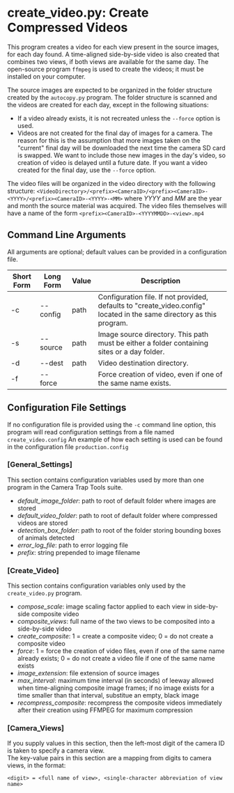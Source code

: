 # create_video.py: Create Compressed Videos

This program creates a video for each view present in the source images, for
each day found.  A time-aligned side-by-side video is also created that combines
two views, if both views are available for the same day.  The open-source
program ```ffmpeg``` is used to create the videos; it must be installed on your
computer.

The source images are expected to be organized in the folder structure created
by the ```autocopy.py``` program.  The folder structure is scanned and the videos are
created for each day, except in the following situations:
- If a video already exists, it is not recreated unless the ```--force``` option is used.
- Videos are not created for the final day of images for a camera.  The reason for this is the 
    assumption that more images taken on the "current" final day will be downloaded
    the next time the camera SD card is swapped.  We want to include those new images
    in the day's video, so creation of video is delayed until a future date.  If you want a 
    video created for the final day, use the ```--force``` option.
    
The video files will be organized in the video directory with the following structure:
    ```<VideoDirectory>/<prefix><CameraID>/<prefix><CameraID>-<YYYY>/<prefix><CameraID>-<YYYY>-<MM>``` 
where _YYYY_ and _MM_ are the year and month the source material was acquired.  The video files
themselves will have a name of the form ```<prefix><CameraID>-<YYYYMMDD>-<view>.mp4```

## Command Line Arguments 
All arguments are optional; default values can be provided in a configuration file.

Short Form|Long Form|Value|Description
----------|---------|----|-----------
-c| --config|    path|      Configuration file.  If not provided, defaults to "create_video.config" located in the same directory as this program.
-s| --source|    path|      Image source directory.  This path must be either a folder containing sites or a day folder.
-d| --dest|      path|      Video destination directory.  
-f| --force|                | Force creation of video, even if one of the same name exists.


## Configuration File Settings
If no configuration file is provided using the ```-c``` command line option, this program will read configuration settings from a file named 
```create_video.config``` An example of how each setting is used can be found in the configuration file ```production.config```

### [General_Settings]   
This section contains configuration variables used by more than one program in the Camera Trap Tools suite.  

* _default_image_folder_: path to root of default folder where images are stored
* _default_video_folder_: path to root of default folder where compressed videos are stored
* _detection_box_folder_: path to root of the folder storing bounding boxes of animals detected
* _error_log_file_: path to error logging file
* _prefix_: string prepended to image filename

### [Create_Video]
This section contains configuration variables only used by the ```create_video.py``` program.

* _compose_scale_: image scaling factor applied to each view in side-by-side composite video
* _composite_views_: full name of the two views to be composited into a side-by-side video
* _create_composite_: 1 = create a composite video; 0 = do not create a composite video
* _force_: 1 = force the creation of video files, even if one of the same name already exists; 0 = do not create a video file if one of the same name exists
* _image_extension_: file extension of source images
* _max_interval_: maximum time interval (in seconds) of leeway allowed when time-aligning composite image frames; if no image exists for a time smaller than that interval, substitue an empty, black image
* _recompress_composite_: recompress the composite videos immediately after their creation using FFMPEG for maximum compression

### [Camera_Views]
If you supply values in this section, then the left-most digit of the camera ID is taken to specify a camera view.  
The key-value pairs in this section are a mapping from digits to camera views, in the format: 

```<digit> = <full name of view>, <single-character abbreviation of view name>```

